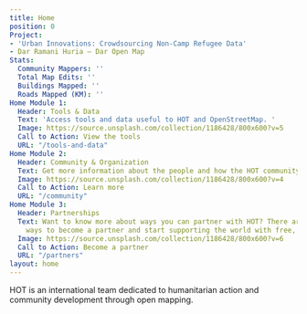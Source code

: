 ```yaml
---
title: Home
position: 0
Project:
- 'Urban Innovations: Crowdsourcing Non-Camp Refugee Data'
- Dar Ramani Huria — Dar Open Map
Stats:
  Community Mappers: ''
  Total Map Edits: ''
  Buildings Mapped: ''
  Roads Mapped (KM): ''
Home Module 1:
  Header: Tools & Data
  Text: 'Access tools and data useful to HOT and OpenStreetMap. '
  Image: https://source.unsplash.com/collection/1186428/800x600?v=5
  Call to Action: View the tools
  URL: "/tools-and-data"
Home Module 2:
  Header: Community & Organization
  Text: Get more information about the people and how the HOT community is organized.
  Image: https://source.unsplash.com/collection/1186428/800x600?v=4
  Call to Action: Learn more
  URL: "/community"
Home Module 3:
  Header: Partnerships
  Text: Want to know more about ways you can partner with HOT? There are four key
    ways to become a partner and start supporting the world with free, open map data.
  Image: https://source.unsplash.com/collection/1186428/800x600?v=6
  Call to Action: Become a partner
  URL: "/partners"
layout: home
---
```


HOT is an international team dedicated to <span>humanitarian action and community development </span><span>through open mapping.</span>
